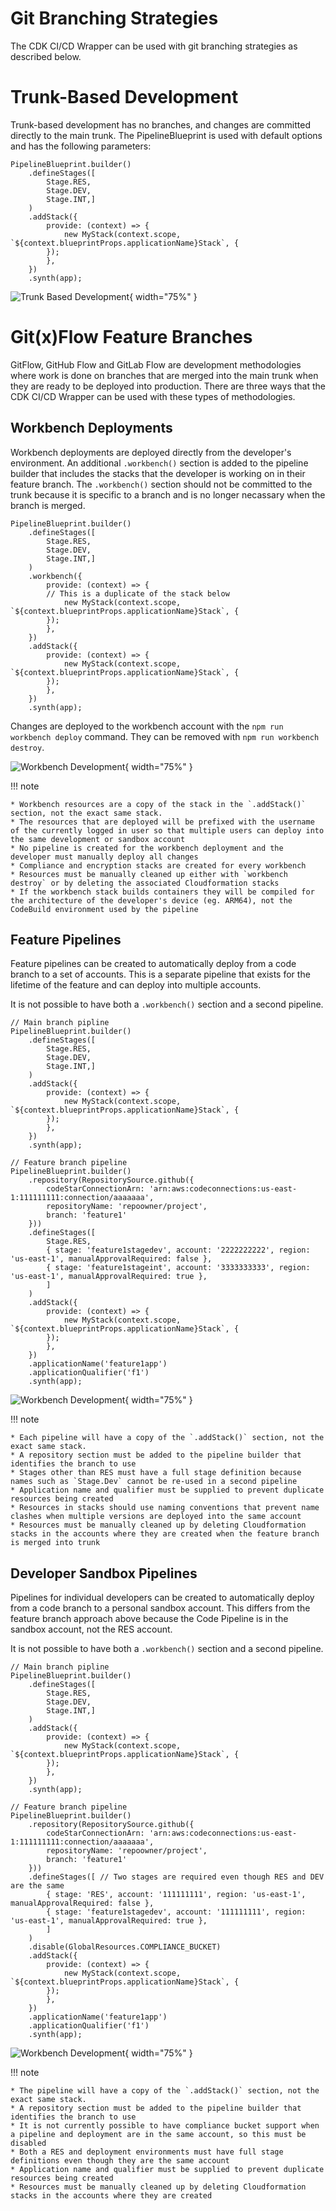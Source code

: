# Git Branching Strategies

The CDK CI/CD Wrapper can be used with git branching strategies as described below.

# Trunk-Based Development

Trunk-based development has no branches, and changes are committed directly to the main trunk.  The PipelineBlueprint is used with default options and has the following parameters:

```
PipelineBlueprint.builder()
    .defineStages([
        Stage.RES,
        Stage.DEV,
        Stage.INT,]
    )
    .addStack({
        provide: (context) => {
            new MyStack(context.scope, `${context.blueprintProps.applicationName}Stack`, {
        });
        },
    })
    .synth(app);
```


![Trunk Based Development](../assets/diagrams/trunk-development.png){ width="75%" }

# Git(x)Flow Feature Branches

GitFlow, GitHub Flow and GitLab Flow are development methodologies where work is done on branches that are merged into the main trunk when they are ready to be deployed into production.  There are three ways that the CDK CI/CD Wrapper can be used with these types of methodologies.

## Workbench Deployments

Workbench deployments are deployed directly from the developer's environment.  An additional `.workbench()` section is added to the pipeline builder that includes the stacks that the developer is working on in their feature branch.  The `.workbench()` section should not be committed to the trunk because it is specific to a branch and is no longer necassary when the branch is merged.

```
PipelineBlueprint.builder()
    .defineStages([
        Stage.RES,
        Stage.DEV,
        Stage.INT,]
    )
    .workbench({
        provide: (context) => {
        // This is a duplicate of the stack below
            new MyStack(context.scope, `${context.blueprintProps.applicationName}Stack`, {
        });
        },
    })
    .addStack({
        provide: (context) => {
            new MyStack(context.scope, `${context.blueprintProps.applicationName}Stack`, {
        });
        },
    })
    .synth(app);
```

Changes are deployed to the workbench account with the `npm run workbench deploy` command.  They can be removed with `npm run workbench destroy`.

![Workbench Development](../assets/diagrams/workbench-deployment.png){ width="75%" }

!!! note

    * Workbench resources are a copy of the stack in the `.addStack()` section, not the exact same stack.
    * The resources that are deployed will be prefixed with the username of the currently logged in user so that multiple users can deploy into the same development or sandbox account
    * No pipeline is created for the workbench deployment and the developer must manually deploy all changes
    * Compliance and encryption stacks are created for every workbench
    * Resources must be manually cleaned up either with `workbench destroy` or by deleting the associated Cloudformation stacks
    * If the workbench stack builds containers they will be compiled for the architecture of the developer's device (eg. ARM64), not the CodeBuild environment used by the pipeline


## Feature Pipelines

Feature pipelines can be created to automatically deploy from a code branch to a set of accounts.  This is a separate pipeline that exists for the lifetime of the feature and can deploy into multiple accounts.

It is not possible to have both a `.workbench()` section and a second pipeline.

```
// Main branch pipline
PipelineBlueprint.builder()
    .defineStages([
        Stage.RES,
        Stage.DEV,
        Stage.INT,]
    )
    .addStack({
        provide: (context) => {
            new MyStack(context.scope, `${context.blueprintProps.applicationName}Stack`, {
        });
        },
    })
    .synth(app);

// Feature branch pipeline
PipelineBlueprint.builder()
    .repository(RepositorySource.github({
        codeStarConnectionArn: 'arn:aws:codeconnections:us-east-1:111111111:connection/aaaaaaa',
        repositoryName: 'repoowner/project',
        branch: 'feature1'
    }))
    .defineStages([
        Stage.RES,
        { stage: 'feature1stagedev', account: '2222222222', region: 'us-east-1', manualApprovalRequired: false },
        { stage: 'feature1stageint', account: '3333333333', region: 'us-east-1', manualApprovalRequired: true },
        ]
    )
    .addStack({
        provide: (context) => {
            new MyStack(context.scope, `${context.blueprintProps.applicationName}Stack`, {
        });
        },
    })
    .applicationName('feature1app')
    .applicationQualifier('f1')
    .synth(app);
```

![Workbench Development](../assets/diagrams/branch-development.png){ width="75%" }

!!! note

    * Each pipeline will have a copy of the `.addStack()` section, not the exact same stack.
    * A repository section must be added to the pipeline builder that identifies the branch to use
    * Stages other than RES must have a full stage definition because names such as `Stage.Dev` cannot be re-used in a second pipeline
    * Application name and qualifier must be supplied to prevent duplicate resources being created
    * Resources in stacks should use naming conventions that prevent name clashes when multiple versions are deployed into the same account
    * Resources must be manually cleaned up by deleting Cloudformation stacks in the accounts where they are created when the feature branch is merged into trunk

## Developer Sandbox Pipelines

Pipelines for individual developers can be created to automatically deploy from a code branch to a personal sandbox account.  This differs from the feature branch approach above because the Code Pipeline is in the sandbox account, not the RES account.

It is not possible to have both a `.workbench()` section and a second pipeline.

```
// Main branch pipline
PipelineBlueprint.builder()
    .defineStages([
        Stage.RES,
        Stage.DEV,
        Stage.INT,]
    )
    .addStack({
        provide: (context) => {
            new MyStack(context.scope, `${context.blueprintProps.applicationName}Stack`, {
        });
        },
    })
    .synth(app);

// Feature branch pipeline
PipelineBlueprint.builder()
    .repository(RepositorySource.github({
        codeStarConnectionArn: 'arn:aws:codeconnections:us-east-1:111111111:connection/aaaaaaa',
        repositoryName: 'repoowner/project',
        branch: 'feature1'
    }))
    .defineStages([ // Two stages are required even though RES and DEV are the same
        { stage: 'RES', account: '111111111', region: 'us-east-1', manualApprovalRequired: false },
        { stage: 'feature1stagedev', account: '111111111', region: 'us-east-1', manualApprovalRequired: true },
        ]
    )
    .disable(GlobalResources.COMPLIANCE_BUCKET)
    .addStack({
        provide: (context) => {
            new MyStack(context.scope, `${context.blueprintProps.applicationName}Stack`, {
        });
        },
    })
    .applicationName('feature1app')
    .applicationQualifier('f1')
    .synth(app);
```

![Workbench Development](../assets/diagrams/developer-branch-development.png){ width="75%" }

!!! note

    * The pipeline will have a copy of the `.addStack()` section, not the exact same stack.
    * A repository section must be added to the pipeline builder that identifies the branch to use
    * It is not currently possible to have compliance bucket support when a pipeline and deployment are in the same account, so this must be disabled
    * Both a RES and deployment environments must have full stage definitions even though they are the same account
    * Application name and qualifier must be supplied to prevent duplicate resources being created
    * Resources must be manually cleaned up by deleting Cloudformation stacks in the accounts where they are created